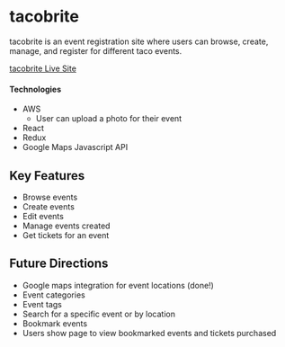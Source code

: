 # tacobrite  

tacobrite is an event registration site where users can browse, create, manage, and register for different taco events.

[tacobrite Live Site](https://tacobrite.herokuapp.com/)

<!-- ![tacobrite screenshot](https://github.com/jenkennedy/Eventliter/blob/master/EventliterScreenshot.png "Eventliter Screenshot") -->


#### Technologies
 * AWS
    * User can upload a photo for their event
 * React
 * Redux
 * Google Maps Javascript API

## Key Features
 * Browse events
 * Create events
 * Edit events
 * Manage events created
 * Get tickets for an event


## Future Directions
 * Google maps integration for event locations (done!)
 * Event categories
 * Event tags
 * Search for a specific event or by location
 * Bookmark events
 * Users show page to view bookmarked events and tickets purchased
